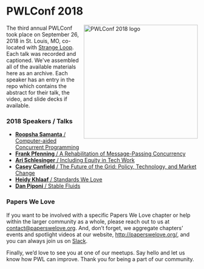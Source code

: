 # PWLConf 2018

<img src="https://raw.githubusercontent.com/papers-we-love/pwlconf-info/master/assets/pwl_conf_2018_logo.svg" title="PWLConf 2018 logo" align="right" width="300px" height="300px" />


The third annual PWLConf took place on September 26, 2018 in St. Louis, MO, co-located with [Strange Loop](https://thestrangeloop.com). Each talk was recorded and captioned. We've assembled all of the available materials here as an archive. Each speaker has an entry in the repo which contains the abstract for their talk, the video, and slide decks if available.

### 2018 Speakers / Talks

- [**Roopsha Samanta** / Computer-aided Concurrent Programming](https://github.com/papers-we-love/pwlconf-info/tree/master/2018/roopsha-samanta)
- [**Frank Pfenning** / A Rehabilitation of Message-Passing Concurrency](https://github.com/papers-we-love/pwlconf-info/tree/master/2018/frank-pfenning)
- [**Ari Schlesinger** / Including Equity in Tech Work](https://github.com/papers-we-love/pwlconf-info/tree/master/2018/ari-schlesinger)
- [**Casey Canfield** / The Future of the Grid: Policy, Technology, and Market Change](https://github.com/papers-we-love/pwlconf-info/tree/master/2018/casey-canfield)
- [**Heidy Khlaaf** / Standards We Love](https://github.com/papers-we-love/pwlconf-info/tree/master/2018/heidy-khlaad)
- [**Dan Piponi** / Stable Fluids](https://github.com/papers-we-love/pwlconf-info/tree/master/2018/dan-piponi)

### Papers We Love

If you want to be involved with a specific Papers We Love chapter or help within the larger community as a whole, please reach out to us at <a href="mailto:contact@paperswelove.org">contact@paperswelove.org</a>. And, don’t forget, we aggregate chapters’ events and spotlight videos at our website, <a href="http://paperswelove.org/">http://paperswelove.org/</a>, and you can always join us on <a href="http://papersweloveslack.herokuapp.com/">Slack</a>.

Finally, we’d love to see you at one of our meetups. Say hello and let us know how PWL can improve. Thank you for being a part of our community.
